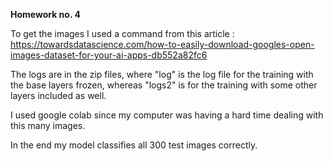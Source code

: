 **Homework no. 4**

To get the images I used a command from this article : https://towardsdatascience.com/how-to-easily-download-googles-open-images-dataset-for-your-ai-apps-db552a82fc6

The logs are in the zip files, where "log" is the log file for the training with the base layers frozen, whereas "logs2" is for the training with some other layers included as well. 

I used google colab since my computer was having a hard time dealing with this many images. 

In the end my model classifies all 300 test images correctly. 
